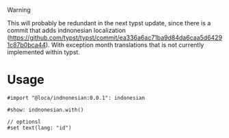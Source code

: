 > [!WARNING]
> This will probably be redundant in the next typst update, since there is a
> commit that adds indnonesian localization
> (https://github.com/typst/typst/commit/ea336a6ac71ba9d84da6caa5d64291c87b0bca44).
> With exception month translations that is not currently implemented within
> typst.

# Usage

```typst
#import "@loca/indnonesian:0.0.1": indonesian

#show: indnonesian.with()

// optionsl
#set text(lang: "id")
```
